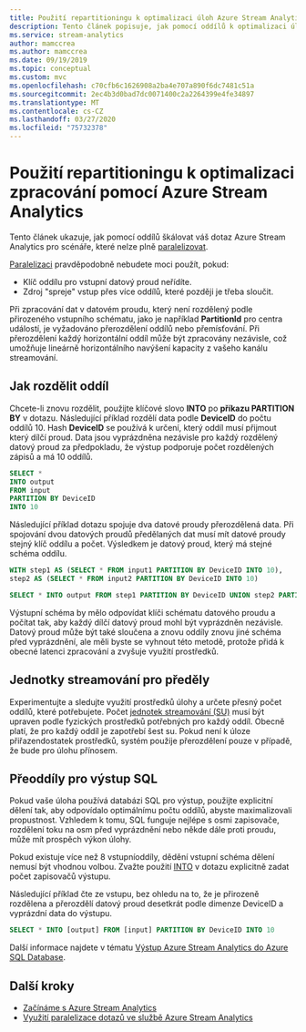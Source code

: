 ```yaml
---
title: Použití repartitioningu k optimalizaci úloh Azure Stream Analytics
description: Tento článek popisuje, jak pomocí oddílů k optimalizaci úloh Azure Stream Analytics, které nelze paralelizovat.
ms.service: stream-analytics
author: mamccrea
ms.author: mamccrea
ms.date: 09/19/2019
ms.topic: conceptual
ms.custom: mvc
ms.openlocfilehash: c70cfb6c1626908a2ba4e707a890f6dc7481c51a
ms.sourcegitcommit: 2ec4b3d0bad7dc0071400c2a2264399e4fe34897
ms.translationtype: MT
ms.contentlocale: cs-CZ
ms.lasthandoff: 03/27/2020
ms.locfileid: "75732378"
---
```

# <a name="use-repartitioning-to-optimize-processing-with-azure-stream-analytics"></a>Použití repartitioningu k optimalizaci zpracování pomocí Azure Stream Analytics

Tento článek ukazuje, jak pomocí oddílů škálovat váš dotaz Azure Stream Analytics pro scénáře, které nelze plně [paralelizovat](stream-analytics-scale-jobs.md).

[Paralelizaci](stream-analytics-parallelization.md) pravděpodobně nebudete moci použít, pokud:

* Klíč oddílu pro vstupní datový proud neřídíte.
* Zdroj "spreje" vstup přes více oddílů, které později je třeba sloučit.

Při zpracování dat v datovém proudu, který není rozdělený podle přirozeného vstupního schématu, jako je například **PartitionId** pro centra událostí, je vyžadováno přerozdělení oddílů nebo přemísťování. Při přerozdělení každý horizontální oddíl může být zpracovány nezávisle, což umožňuje lineárně horizontálního navýšení kapacity z vašeho kanálu streamování.

## <a name="how-to-repartition"></a>Jak rozdělit oddíl

Chcete-li znovu rozdělit, použijte klíčové slovo **INTO** po **příkazu PARTITION BY** v dotazu. Následující příklad rozdělí data podle **DeviceID** do počtu oddílů 10. Hash **DeviceID** se používá k určení, který oddíl musí přijmout který dílčí proud. Data jsou vyprázdněna nezávisle pro každý rozdělený datový proud za předpokladu, že výstup podporuje počet rozdělených zápisů a má 10 oddílů.

```sql
SELECT * 
INTO output
FROM input
PARTITION BY DeviceID 
INTO 10
```

Následující příklad dotazu spojuje dva datové proudy přerozdělená data. Při spojování dvou datových proudů předělaných dat musí mít datové proudy stejný klíč oddílu a počet. Výsledkem je datový proud, který má stejné schéma oddílu.

```sql
WITH step1 AS (SELECT * FROM input1 PARTITION BY DeviceID INTO 10),
step2 AS (SELECT * FROM input2 PARTITION BY DeviceID INTO 10)

SELECT * INTO output FROM step1 PARTITION BY DeviceID UNION step2 PARTITION BY DeviceID
```

Výstupní schéma by mělo odpovídat klíči schématu datového proudu a počítat tak, aby každý dílčí datový proud mohl být vyprázdněn nezávisle. Datový proud může být také sloučena a znovu oddíly znovu jiné schéma před vyprázdnění, ale měli byste se vyhnout této metodě, protože přidá k obecné latenci zpracování a zvyšuje využití prostředků.

## <a name="streaming-units-for-repartitions"></a>Jednotky streamování pro předěly

Experimentujte a sledujte využití prostředků úlohy a určete přesný počet oddílů, které potřebujete. Počet [jednotek streamování (SU)](stream-analytics-streaming-unit-consumption.md) musí být upraven podle fyzických prostředků potřebných pro každý oddíl. Obecně platí, že pro každý oddíl je zapotřebí šest su. Pokud není k úloze přiřazendostatek prostředků, systém použije přerozdělení pouze v případě, že bude pro úlohu přínosem.

## <a name="repartitions-for-sql-output"></a>Přeoddíly pro výstup SQL

Pokud vaše úloha používá databázi SQL pro výstup, použijte explicitní dělení tak, aby odpovídalo optimálnímu počtu oddílů, abyste maximalizovali propustnost. Vzhledem k tomu, SQL funguje nejlépe s osmi zapisovače, rozdělení toku na osm před vyprázdnění nebo někde dále proti proudu, může mít prospěch výkon úlohy. 

Pokud existuje více než 8 vstupníoddíly, dědění vstupní schéma dělení nemusí být vhodnou volbou. Zvažte použití [INTO](/stream-analytics-query/into-azure-stream-analytics#into-shard-count) v dotazu explicitně zadat počet zapisovačů výstupu. 

Následující příklad čte ze vstupu, bez ohledu na to, že je přirozeně rozdělena a přerozdělí datový proud desetkrát podle dimenze DeviceID a vyprázdní data do výstupu. 

```sql
SELECT * INTO [output] FROM [input] PARTITION BY DeviceID INTO 10
```

Další informace najdete v tématu [Výstup Azure Stream Analytics do Azure SQL Database](stream-analytics-sql-output-perf.md).


## <a name="next-steps"></a>Další kroky

* [Začínáme s Azure Stream Analytics](stream-analytics-introduction.md)
* [Využití paralelizace dotazů ve službě Azure Stream Analytics](stream-analytics-parallelization.md)
